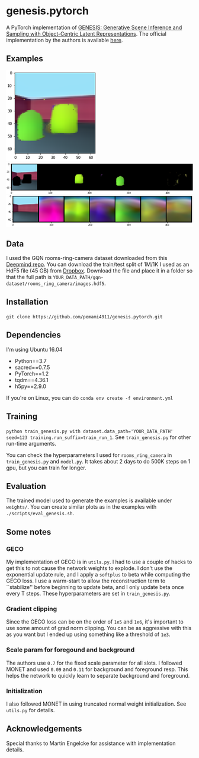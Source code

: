# genesis.pytorch

A PyTorch implementation of [GENESIS: Generative Scene Inference and Sampling with Object-Centric Latent Representations](https://arxiv.org/abs/1907.13052). The official implementation by the authors is available [here](https://github.com/applied-ai-lab/genesis).

## Examples

![alt](examples/reconstruction.png)
![alt](examples/masked.png)
![alt](examples/colors.png)

## Data

I used the GQN rooms-ring-camera dataset downloaded from this [Deepmind repo](https://github.com/deepmind/gqn-datasets). You can download the train/test split of 1M/1K I used as an HdF5 file (45 GB) from [Dropbox](https://www.dropbox.com/s/8cknxnh9aso8zk4/images.hdf5?dl=0). Download the file and place it in a folder so that the full path is `YOUR_DATA_PATH/gqn-dataset/rooms_ring_camera/images.hdf5`.

## Installation

`git clone https://github.com/pemami4911/genesis.pytorch.git`

## Dependencies

I'm using Ubuntu 16.04

* Python==3.7
* sacred==0.7.5
* PyTorch==1.2
* tqdm==4.36.1
* h5py==2.9.0

If you're on Linux, you can do `conda env create -f environment.yml`

## Training

`python train_genesis.py with dataset.data_path='YOUR_DATA_PATH' seed=123 training.run_suffix=train_run_1`. See `train_genesis.py` for other run-time arguments.

You can check the hyperparameters I used for `rooms_ring_camera` in `train_genesis.py` and `model.py`. It takes about 2 days to do 500K steps on 1 gpu, but you can train for longer.

## Evaluation

The trained model used to generate the examples is available under `weights/`. You can create similar plots as in the examples with `./scripts/eval_genesis.sh`.

## Some notes

### GECO

My implementation of GECO is in `utils.py`. I had to use a couple of hacks to get this to not cause the network weights to explode. I don't use the exponential update rule, and I apply a `softplus` to beta while computing the GECO loss. I use a warm-start to allow the reconstruction term to ``stabilize'' before beginning to update beta, and I only update beta once every T steps. These hyperparameters are set in `train_genesis.py`.

### Gradient clipping

Since the GECO loss can be on the order of `1e5` and `1e6`, it's important to use some amount of grad norm clipping. You can be as aggressive with this as you want but I ended up using something like a threshold of `1e3`.

### Scale param for foregound and background

The authors use `0.7` for the fixed scale parameter for all slots. I followed MONET and used `0.09` and `0.11` for background and foreground resp. This helps the network to quickly learn to separate background and foreground.

### Initialization

I also followed MONET in using truncated normal weight initialization. See `utils.py` for details.

## Acknowledgements

Special thanks to Martin Engelcke for assistance with implementation details.
